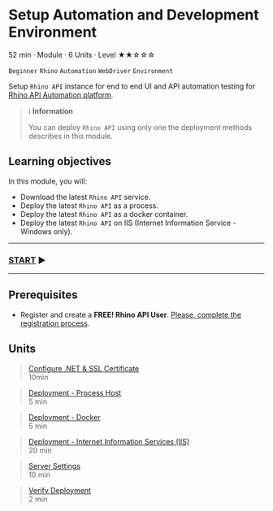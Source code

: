 # Setup Automation and Development Environment
52 min · Module · 6 Units · Level ★★☆☆☆

`Beginner` `Rhino` `Automation` `WebDriver` `Environment`

Setup `Rhino API` instance for end to end UI and API automation testing for [Rhino API Automation platform](https://github.com/savanna-projects/rhino-agent).

> :information_source: **Information**
> 
> You can deploy `Rhino API` using only one the deployment methods describes in this module.

## Learning objectives
In this module, you will:

* Download the latest `Rhino API` service.
* Deploy the latest `Rhino API` as a process.
* Deploy the latest `Rhino API` as a docker container.
* Deploy the latest `Rhino API` on IIS (Internet Information Service - Windows only).  

---
### [START](./01.ConfigureDotnetAndSSLCertificate.md) :arrow_forward:
---

## Prerequisites
* Register and create a **FREE! Rhino API User**. [Please, complete the registration process](./../CreateRhinoAccount.md).

## Units
> [Configure .NET & SSL Certificate](./01.ConfigureDotnetAndSSLCertificate.md)  
  10min  

> [Deployment - Process Host](./02.DeploymentProcessHost.md)  
  5 min  
 
> [Deployment - Docker](./03.DeploymentDocker.md)  
  5 min  

> [Deployment - Internet Information Services (IIS)](./04.DeploymentIIS.md)  
  20 min  

> [Server Settings](./05.ServerSettings.md)  
  10 min  

> [Verify Deployment](./06.VerifyDeploymnet.md)  
  2 min  
